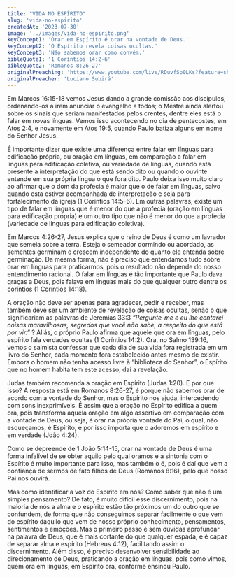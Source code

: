 ```yaml
---
title: "VIDA NO ESPÍRITO"
slug: 'vida-no-espirito'
createdAt: '2023-07-30'
image: '../images/vida-no-espirito.png'
keyConcept1: 'Orar em Espírito é orar na vontade de Deus.'
keyConcept2: 'O Espírito revela coisas ocultas.'
keyConcept3: 'Não sabemos orar como convém.'
bibleQuote1: '1 Coríntios 14:2-6'
bibleQuote2: 'Romanos 8:26-27'
originalPreaching: 'https://www.youtube.com/live/RDuvfSp0LKs?feature=share'
originalPreacher: 'Luciano Subirá'
---
```


Em Marcos 16:15-18 vemos Jesus dando a grande comissão aos discípulos, ordenando-os a irem anunciar o evangelho a todos; o Mestre ainda alertou sobre os sinais que seriam manifestados pelos crentes, dentre eles está o falar em novas línguas. Vemos isso acontecendo no dia de pentecostes, em Atos 2:4, e novamente em Atos 19:5, quando Paulo batiza alguns em nome do Senhor Jesus.

É importante dizer que existe uma diferença entre <span>falar em línguas para edificação própria</span>, ou oração em línguas, em comparação a <span>falar em línguas para edificação coletiva</span>, ou variedade de línguas, quando está presente a interpretação do que está sendo dito ou quando o ouvinte entende em sua própria língua o que fora dito. Paulo deixa isso muito claro ao afirmar que o dom da profecia é maior que o de falar em línguas, <span>salvo</span> quando esta estiver acompanhada de interpretação e seja para fortalecimento da igreja (1 Coríntios 14:5-6). Em outras palavras, existe um tipo de falar em línguas que é menor do que a profecia (oração em línguas para edificação própria) e um outro tipo que não é menor do que a profecia (variedade de línguas para edificação coletiva).

Em Marcos 4:26-27, Jesus explica que o reino de Deus é como um lavrador que semeia sobre a terra. Esteja o semeador dormindo ou acordado, as sementes germinam e crescem <span>independente do quanto ele entenda sobre germinação</span>. Da mesma forma, não é preciso que entendamos tudo sobre orar em línguas para praticarmos, pois o resultado não depende do nosso entendimento racional. O falar em línguas é tão importante que Paulo dava graças a Deus, pois falava em línguas mais do que qualquer outro dentre os coríntios (1 Coríntios 14:18).

A oração não deve ser apenas para agradecer, pedir e receber, <span>mas também deve ser um ambiente de revelação de coisas ocultas</span>, senão o que significariam as palavras de Jeremias 33:3 _“Pergunte-me e eu lhe contarei coisas maravilhosas, segredos que você não sabe, a respeito do que está por vir.”_ ? Aliás, o próprio Paulo afirma que aquele que ora em línguas, <span>pelo espírito fala verdades ocultas</span> (1 Coríntios 14:2). Ora, no Salmo 139:16, vemos o salmista confessar que cada dia de sua vida fora registrada em um livro do Senhor, cada momento fora estabelecido antes mesmo de existir. Embora o homem não tenha acesso livre à “biblioteca do Senhor”, o Espírito que no homem habita tem este acesso, daí a revelação.

Judas também recomenda a oração em Espírito (Judas 1:20). E por que isso? A resposta está em Romanos 8:26-27, é porque <span>não sabemos orar de acordo com a vontade do Senhor</span>, mas o Espírito nos ajuda, intercedendo com sons inexprimíveis. É assim que a oração no Espírito edifica a quem ora, pois transforma aquela oração em algo assertivo em comparação com a vontade de Deus, ou seja, é orar na própria vontade do Pai, o qual, não esqueçamos, é Espírito, e por isso importa que o adoremos em espírito e em verdade (João 4:24). 

Como se depreende de 1 João 5:14-15, orar na vontade de Deus é uma forma infalível de se obter aquilo pelo qual oramos e a sintonia com o Espírito é muito importante para isso, mas também o é, pois é daí que vem a confiança de sermos de fato filhos de Deus (Romanos 8:16), pelo que nosso Pai nos ouvirá.

Mas como identificar a voz do Espírito em nós? Como saber que não é um simples pensamento? De fato, é muito difícil esse discernimento, pois na maioria de nós <span>a alma e o espírito estão tão próximos um do outro que se confundem</span>, de forma que não conseguimos separar facilmente o que vem do espírito daquilo que vem de nosso próprio conhecimento, pensamentos, sentimentos e emoções. Mas o primeiro passo é sem dúvidas aprofundar na palavra de Deus, que é mais cortante do que qualquer espada, e é capaz de separar alma e espírito (Hebreus 4:12), facilitando assim o discernimento. Além disso, é preciso desenvolver sensibilidade ao direcionamento de Deus, praticando a oração em línguas, pois como vimos, quem ora em línguas, em Espírito ora, conforme ensinou Paulo.
